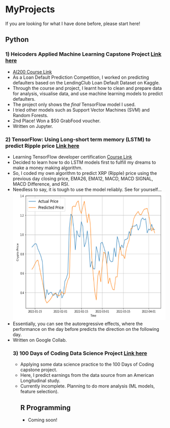 # MyProjects
If you are looking for what I have done before, please start here!

## Python
### 1) Heicoders Applied Machine Learning Capstone Project <a href="https://github.com/JeremyPanalytics/MyProjects/blob/main/Jeremy_Pan_Capstone.ipynb"> Link here <a>
- <a href="https://heicodersacademy.com/AI200-applied-machine-learning-course"> AI200 Course Link </a>
- As a Loan Default Prediction Competition, I worked on predicting defaulters based on the LendingClub Loan Default Dataset on Kaggle.
- Through the course and project, I learnt how to clean and prepare data for analysis, visualise data, and use machine learning models to predict defaulters.
- The project only shows the *final* TensorFlow model I used. 
- I tried other models such as Support Vector Machines (SVM) and Random Forests.
- 2nd Place! Won a $50 GrabFood voucher.
- Written on Jupyter.

### 2) TensorFlow: Using Long-short term memory (LSTM) to predict Ripple price <a href="https://github.com/JeremyPanalytics/MyProjects/blob/main/timeseries_analysis_lstm.ipynb"> Link here </a>
  <ul>
<li> Learning TensorFlow developer certification <a href="https://www.udemy.com/join/login-popup/?next=/course/tensorflow-developer-certificate-machine-learning-zero-to-mastery/learn/lecture/25109862#overview"> Course Link </a>
<li> Decided to learn how to do LSTM models first to fulfill my dreams to make a money making algorithm.
<li> So, I coded my own algorithm to predict XRP (Ripple) price using the previous day closing price, EMA26, EMA12, MACD, MACD SIGNAL,	MACD Difference, and RSI.
<li> Needless to say, it is tough to use the model reliably. See for yourself...
<img src="Timeseries_XRP.png" width = 550 height = 400>
<li> Essentially, you can see the autoregressive effects, where the performance on the day before predicts the direction on the following day.  
<li> Written on Google Collab.
  
### 3) 100 Days of Coding Data Science Project <a href = "https://github.com/JeremyPanalytics/MyProjects/blob/main/100%20days%20of%20code%20Data%20Science%20Capstone.ipynb"> Link here </a>
<ul>
  <li> Applying some data science practice to the 100 Days of Coding capstone project.
  <li> Here, I predict earnings from the data source from an American Longitudinal study.
  <li> Currently incomplete. Planning to do more analysis (ML models, feature selection). 
  
## R Programming
- Coming soon!
